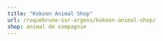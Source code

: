 ```yaml
---
title: "Kokoon Animal Shop"
url: /roquebrune-sur-argens/kokoon-animal-shop/
shop: animal de compagnie
---
```

